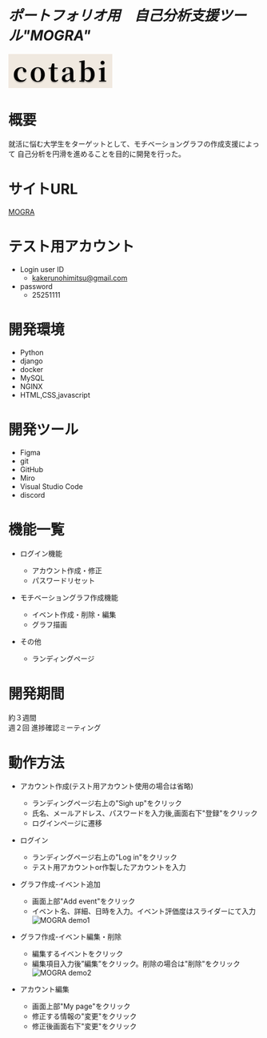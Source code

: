 # *ポートフォリオ用　自己分析支援ツール"MOGRA"* 


![MOGRA title](app/react-expo/assets/logo.png)

# 概要
就活に悩む大学生をターゲットとして、モチベーショングラフの作成支援によって
自己分析を円滑を進めることを目的に開発を行った。


# サイトURL <!-- URLは用意してください -->

[MOGRA](URL)

# テスト用アカウント <!--用意するのであれば作っておいてください -->

- Login user ID
    - kakerunohimitsu@gmail.com
- password
    - 25251111

# 開発環境 <!--　必要であればver等追記してください -->
- Python
- django
- docker
- MySQL
- NGINX
- HTML,CSS,javascript

# 開発ツール
- Figma
- git
- GitHub
- Miro
- Visual Studio Code
- discord

# 機能一覧

- ログイン機能
    - アカウント作成・修正 
    - パスワードリセット

- モチベーショングラフ作成機能
    - イベント作成・削除・編集
    - グラフ描画

- その他
    - ランディングページ

# 開発期間

約３週間 
<br>
週２回 進捗確認ミーティング
<br>

# 動作方法
- アカウント作成(テスト用アカウント使用の場合は省略)
    - ランディングページ右上の"Sigh up"をクリック
    - 氏名、メールアドレス、パスワードを入力後,画面右下"登録"をクリック
    - ログインページに遷移


- ログイン
    - ランディングページ右上の"Log in"をクリック
    - テスト用アカウントor作製したアカウントを入力

- グラフ作成-イベント追加
    - 画面上部"Add event"をクリック
    - イベント名、詳細、日時を入力。イベント評価度はスライダーにて入力
    ![MOGRA demo1](images/demo1.gif)
- グラフ作成-イベント編集・削除
    - 編集するイベントをクリック
    - 編集項目入力後”編集”をクリック。削除の場合は"削除"をクリック
    ![MOGRA demo2](images/demo2.gif)

   

- アカウント編集
    - 画面上部"My page"をクリック
    - 修正する情報の"変更"をクリック
    - 修正後画面右下"変更"をクリック




